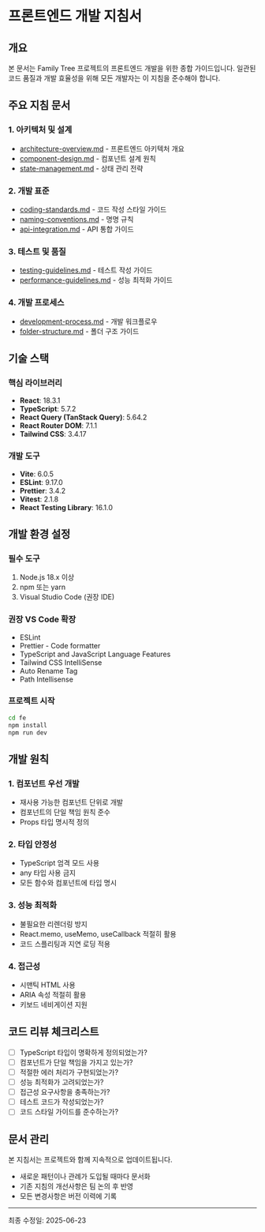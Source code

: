 # 프론트엔드 개발 지침서

## 개요

본 문서는 Family Tree 프로젝트의 프론트엔드 개발을 위한 종합 가이드입니다. 일관된 코드 품질과 개발 효율성을 위해 모든 개발자는 이 지침을 준수해야 합니다.

## 주요 지침 문서

### 1. 아키텍처 및 설계
- [architecture-overview.md](./architecture-overview.md) - 프론트엔드 아키텍처 개요
- [component-design.md](./component-design.md) - 컴포넌트 설계 원칙
- [state-management.md](./state-management.md) - 상태 관리 전략

### 2. 개발 표준
- [coding-standards.md](./coding-standards.md) - 코드 작성 스타일 가이드
- [naming-conventions.md](./naming-conventions.md) - 명명 규칙
- [api-integration.md](./api-integration.md) - API 통합 가이드

### 3. 테스트 및 품질
- [testing-guidelines.md](./testing-guidelines.md) - 테스트 작성 가이드
- [performance-guidelines.md](./performance-guidelines.md) - 성능 최적화 가이드

### 4. 개발 프로세스
- [development-process.md](./development-process.md) - 개발 워크플로우
- [folder-structure.md](./folder-structure.md) - 폴더 구조 가이드

## 기술 스택

### 핵심 라이브러리
- **React**: 18.3.1
- **TypeScript**: 5.7.2
- **React Query (TanStack Query)**: 5.64.2
- **React Router DOM**: 7.1.1
- **Tailwind CSS**: 3.4.17

### 개발 도구
- **Vite**: 6.0.5
- **ESLint**: 9.17.0
- **Prettier**: 3.4.2
- **Vitest**: 2.1.8
- **React Testing Library**: 16.1.0

## 개발 환경 설정

### 필수 도구
1. Node.js 18.x 이상
2. npm 또는 yarn
3. Visual Studio Code (권장 IDE)

### 권장 VS Code 확장
- ESLint
- Prettier - Code formatter
- TypeScript and JavaScript Language Features
- Tailwind CSS IntelliSense
- Auto Rename Tag
- Path Intellisense

### 프로젝트 시작
```bash
cd fe
npm install
npm run dev
```

## 개발 원칙

### 1. 컴포넌트 우선 개발
- 재사용 가능한 컴포넌트 단위로 개발
- 컴포넌트의 단일 책임 원칙 준수
- Props 타입 명시적 정의

### 2. 타입 안정성
- TypeScript 엄격 모드 사용
- any 타입 사용 금지
- 모든 함수와 컴포넌트에 타입 명시

### 3. 성능 최적화
- 불필요한 리렌더링 방지
- React.memo, useMemo, useCallback 적절히 활용
- 코드 스플리팅과 지연 로딩 적용

### 4. 접근성
- 시맨틱 HTML 사용
- ARIA 속성 적절히 활용
- 키보드 네비게이션 지원

## 코드 리뷰 체크리스트

- [ ] TypeScript 타입이 명확하게 정의되었는가?
- [ ] 컴포넌트가 단일 책임을 가지고 있는가?
- [ ] 적절한 에러 처리가 구현되었는가?
- [ ] 성능 최적화가 고려되었는가?
- [ ] 접근성 요구사항을 충족하는가?
- [ ] 테스트 코드가 작성되었는가?
- [ ] 코드 스타일 가이드를 준수하는가?

## 문서 관리

본 지침서는 프로젝트와 함께 지속적으로 업데이트됩니다. 
- 새로운 패턴이나 관례가 도입될 때마다 문서화
- 기존 지침의 개선사항은 팀 논의 후 반영
- 모든 변경사항은 버전 이력에 기록

---

최종 수정일: 2025-06-23